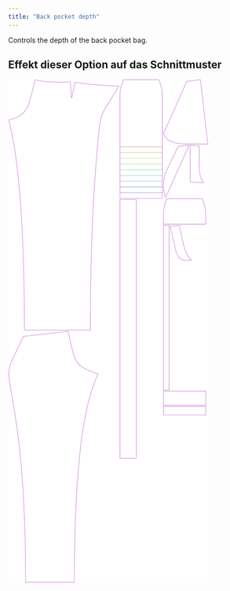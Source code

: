 ```yaml
---
title: "Back pocket depth"
---
```


Controls the depth of the back pocket bag.

## Effekt dieser Option auf das Schnittmuster

![This image shows the effect of this option by superimposing several variants that have a different value for this option](charlie_backpocketdepth_sample.svg "Effect of this option on the pattern")
